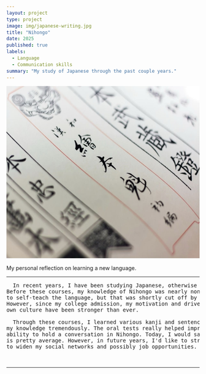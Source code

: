 ```yaml
---
layout: project
type: project
image: img/japanese-writing.jpg
title: "Nihongo"
date: 2025
published: true
labels:
  - Language
  - Communication skills
summary: "My study of Japanese through the past couple years."
---
```


<img height = "450px" class="img-fluid" src="../img/nihongo2.jpg">

My personal reflection on learning a new language.

<hr>

<pre>
  In recent years, I have been studying Japanese, otherwise known as Nihongo, at UH Manoa.
Before these courses, my knowledge of Nihongo was nearly nonexistent. I had many attempts
to self-teach the language, but that was shortly cut off by a lack of motivation and discipline.
However, since my college admission, my motivation and drive to connect more with my
own culture have been stronger than ever.

  Through these courses, I learned various kanji and sentence structures that have improved
my knowledge tremendously. The oral tests really helped improve my communication skills and my
ability to hold a conversation in Nihongo. Today, I would say my understanding of the language
is pretty average. However, in future years, I'd like to strengthen my knowledge even more
to widen my social networks and possibly job opportunities.


</pre>

<hr>

